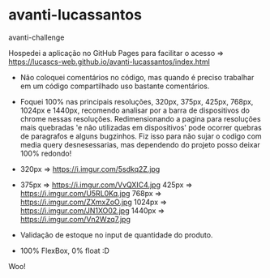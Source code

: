 # avanti-lucassantos
avanti-challenge

Hospedei a aplicação no GitHub Pages para facilitar o acesso => https://lucascs-web.github.io/avanti-lucassantos/index.html




- Não coloquei comentários no código, mas quando é preciso trabalhar em um código compartilhado uso bastante comentários.

- Foquei 100% nas principais resoluções, 320px, 375px, 425px, 768px, 1024px e 1440px, recomendo analisar por a barra de dispositivos do chrome nessas resoluções.
Redimensionando a pagina para resoluções mais quebradas 'e não utilizadas em dispositivos' pode ocorrer quebras de paragrafos e alguns bugzinhos. 
Fiz isso para não sujar o codigo com media query desnesessarias, mas dependendo do projeto posso deixar 100% redondo!

- 320px  =>  https://i.imgur.com/5sdkq2Z.jpg
- 375px  =>  https://i.imgur.com/VvQXIC4.jpg
425px  =>  https://i.imgur.com/U5RL0Kq.jpg
768px  =>  https://i.imgur.com/ZXmxZoO.jpg
1024px =>  https://i.imgur.com/JN1XO02.jpg
1440px =>  https://i.imgur.com/Vn2Wzq7.jpg

- Validação de estoque no input de quantidade do produto.

- 100% FlexBox, 0% float :D

Woo!
